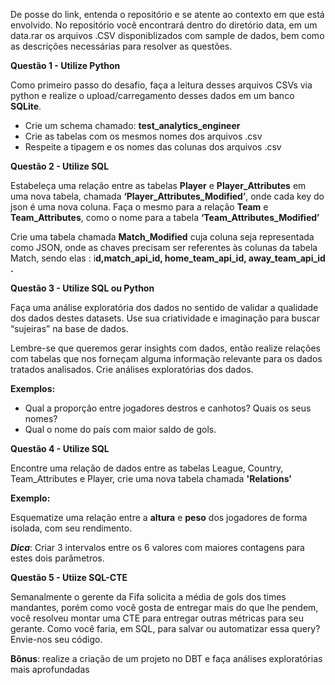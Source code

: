De posse do link, entenda o repositório e se atente ao contexto em que está envolvido. No repositório você encontrará dentro do diretório data, em um data.rar os arquivos .CSV disponiblizados com sample de dados, bem como as descrições necessárias para resolver as questões.

**Questão 1 - Utilize Python**

Como primeiro passo do desafio, faça a leitura desses arquivos CSVs via python e realize o upload/carregamento desses dados em um banco **SQLite**.

- Crie um schema chamado: **test_analytics_engineer**
- Crie as tabelas com os mesmos nomes dos arquivos .csv
- Respeite a tipagem e os nomes das colunas dos arquivos .csv

**Questão 2 - Utilize SQL**

Estabeleça uma relação entre as tabelas **Player** e  **Player_Attributes** em uma nova tabela, chamada **‘Player_Attributes_Modified’**, onde cada key do json é uma nova coluna. Faça o mesmo para a relação **Team** e **Team_Attributes**, como o nome para a tabela **‘Team_Attributes_Modified’**

Crie uma tabela chamada **Match_Modified** cuja coluna seja representada como JSON, onde as chaves precisam ser referentes às colunas da tabela Match, sendo elas : i**d,match_api_id, home_team_api_id, away_team_api_id .**

**Questão 3 - Utilize SQL ou Python**

Faça uma análise exploratória dos dados no sentido de validar a qualidade dos dados destes datasets. Use sua criatividade e imaginação para buscar “sujeiras” na base de dados.

Lembre-se que queremos gerar insights com dados, então realize relações com tabelas que nos forneçam alguma informação relevante para os dados tratados analisados. Crie análises exploratórias dos dados.

**Exemplos:** 

- Qual a proporção entre jogadores destros e canhotos? Quais os seus nomes?
- Qual o nome do país com maior saldo de gols.

**Questão 4 - Utilize SQL**

Encontre uma relação de dados entre as tabelas League, Country, Team_Attributes e Player, crie uma nova tabela chamada **'Relations'**

**Exemplo:**

Esquematize uma relação entre a **altura** e **peso** dos jogadores de forma isolada, com seu rendimento. 

***Dica***: Criar 3 intervalos entre os 6 valores com maiores contagens para estes dois parâmetros.

**Questão 5 - Utiize SQL-CTE**


Semanalmente o gerente da Fifa solicita a média de gols dos times mandantes, porém como você gosta de entregar mais do que lhe pendem, você resolveu montar uma CTE para entregar outras métricas para seu gerante. Como você faria, em SQL, para salvar ou automatizar essa query? Envie-nos seu código.


**Bônus**: realize a criação de um projeto no DBT e faça análises exploratórias mais aprofundadas